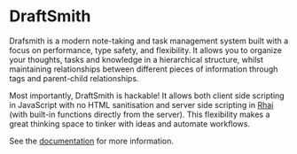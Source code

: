 # DraftSmith

Drafsmith is a modern note-taking and task management system built with a focus
on performance, type safety, and flexibility. It allows you to organize your
thoughts, tasks and knowledge in a hierarchical structure, whilst maintaining
relationships between different pieces of information through tags and parent-child
relationships.

Most importantly, DraftSmith is hackable! It allows both client side scripting
in JavaScript with no HTML sanitisation and server side scripting in [Rhai](https://rhai.rs/)
(with built-in functions directly from the server). This flexibility makes a
great thinking space to tinker with ideas and automate workflows.

See the [documentation](https://ryangreenup.github.io/draftsmith_docs/) for more information.

